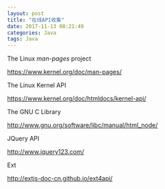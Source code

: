 ```yaml
---
layout: post
title: "在线API收集"
date: 2017-11-13 08:21:49
categories: Java
tags: Java
---
```





The Linux *man-pages* project

https://www.kernel.org/doc/man-pages/



The Linux Kernel API

https://www.kernel.org/doc/htmldocs/kernel-api/



The GNU C Library

http://www.gnu.org/software/libc/manual/html_node/



JQuery API

http://www.jquery123.com/



Ext

http://extjs-doc-cn.github.io/ext4api/
